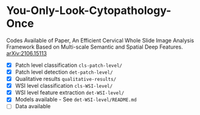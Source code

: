 # You-Only-Look-Cytopathology-Once
Codes Available of Paper, An Efficient Cervical Whole Slide Image Analysis Framework Based on Multi-scale Semantic and Spatial Deep Features. [arXiv:2106.15113](https://arxiv.org/abs/2106.15113)

- [x] Patch level classification `cls-patch-level/`
- [x] Patch level detection `det-patch-level/`
- [x] Qualitative results `qualitative-results/`
- [x] WSI level classification `cls-WSI-level/`
- [x] WSI level feature extraction `det-WSI-level/`
- [x] Models available - See `det-WSI-level/README.md`
- [ ] Data available
